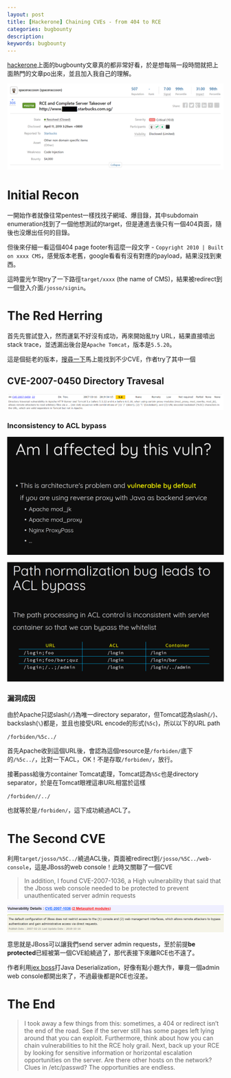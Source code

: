 ```yaml
---
layout: post
title: [Hackerone] Chaining CVEs - from 404 to RCE
categories: bugbounty
description: 
keywords: bugbounty
---
```


[hackerone](https://hackerone.com/hacktivity)上面的bugbounty文章真的都非常好看，於是想每隔一段時間就把上面熱門的文章po出來，並且加入我自己的理解。

![](/images/2019-05-07-hackerone-Chaining-CVEs-to-REC/hackerone_post.PNG)
# Initial Recon
一開始作者就像往常pentest一樣找找子網域、爆目錄，其中subdomain enumeration找到了一個他想測試的target，但是連進去後只有一個404頁面，隨後也沒爆出任何的目錄。
  
但後來仔細一看這個404 page footer有這麼一段文字 - `Copyright 2010 | Built on xxxx CMS`，感覺版本老舊，google看看有沒有對應的payload，結果沒找到東西。
  
這時靈光乍現try了一下路徑`target/xxxx` (the name of CMS)，結果被redirect到一個登入介面`/josso/signin`。
  
# The Red Herring
首先先嘗試登入，然而運氣不好沒有成功，再來開始亂try URL，結果直接噴出stack trace，並透漏出後台是`Apache Tomcat`，版本是`5.5.20`。
  
這是個挺老的版本，[搜尋一下](https://www.cvedetails.com/vulnerability-list/vendor_id-45/product_id-887/version_id-29850/Apache-Tomcat-5.5.20.html)馬上能找到不少CVE，作者try了其中一個

## CVE-2007-0450 Directory Travesal
![](/images/2019-05-07-hackerone-Chaining-CVEs-to-REC/CVE-2007-0450.PNG)
  
### Inconsistency to ACL bypass

![](/images/2019-05-07-hackerone-Chaining-CVEs-to-REC/inconsistency.PNG)

![](/images/2019-05-07-hackerone-Chaining-CVEs-to-REC/Path-Normalization.PNG)

### 漏洞成因
由於Apache只認slash(`/`)為唯一directory separator，但Tomcat認為slash(`/`)、backslash(`\`)都是，並且也接受URL encode的形式(`%5c`)，所以以下的URL path
```
/forbiden/%5c../
```
首先Apache收到這個URL後，會認為這個resource是`/forbiden/`底下的`/%5c../`，比對一下ACL，OK！不是存取`/forbiden/`，放行。
  
接著pass給後方container Tomcat處理，Tomcat認為`%5c`也是directory separator，於是在Tomcat眼裡這串URL相當於這樣
```
/forbiden//../
```
也就等於是`/forbiden/`，這下成功繞過ACL了。

# The Second CVE
利用`target/josso/%5C../`繞過ACL後，頁面被redirect到`/josso/%5C../web-console`，這是JBoss的web console！此時又關聯了一個CVE

> In addition, I found CVE-2007-1036, a High vulnerability that said that the Jboss web console needed to be protected to prevent unauthenticated server admin requests

![](/images/2019-05-07-hackerone-Chaining-CVEs-to-REC/CVE-2007-1036.PNG)

意思就是JBoss可以讓我們send server admin requests，至於前提**be protected**已經被第一個CVE給繞過了，那代表接下來離RCE也不遠了。

作者利用[jex boss](https://github.com/joaomatosf/jexboss)打Java Deserialization，好像有點小題大作，畢竟一個admin web console都開出來了，不過最後都是RCE也沒差。

# The End
> I took away a few things from this: sometimes, a 404 or redirect isn’t the end of the road. See if the server still has some pages left lying around that you can exploit. Furthermore, think about how you can chain vulnerabilities to hit the RCE holy grail. Next, back up your RCE by looking for sensitive information or horizontal escalation opportunities on the server. Are there other hosts on the network? Clues in /etc/passwd? The opportunities are endless.